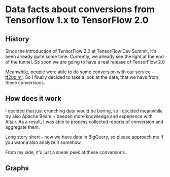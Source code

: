 # Data facts about conversions from Tensorflow 1.x to TensorFlow 2.0

## History

Since the introduction of TensorFlow 2.0 at TensorFlow Dev Summit, it's been already quite some time. Currently, we already see the light at the end of the tunnel. So soon we are going to have a real release of TensorFlow 2.0

Meanwhile, people were able to do some conversion with our service - [tf2up.ml](tf2up.ml).
So I finally decided to take a look at the data, that we have from these conversions.


## How does it work

I decided that just crunching data would be boring, so I decided meanwhile try also Apache Beam + deepen more knowledge and experience with Altair. As a result, I was able to process collected reports of conversion and aggregate them.

Long story short - now we have data in BigQuery, so please approach me if you wanna also analyze it somehow.

From my side, it's just a sneak peek at these conversions.

## Graphs

<script src="https://cdn.jsdelivr.net/npm/vega@5"></script>
<script src="https://cdn.jsdelivr.net/npm/vega-lite@3"></script>
<script src="https://cdn.jsdelivr.net/npm/vega-embed@4"></script>

<div id="dist_updates"></div>
<div id="top_messages"></div>
<div id="top_not_info"></div>
<div id="ops_dist"></div>

<script src="/static/data/dist_updates.js"></script>
<script src="/static/data/top_messages.js"></script>
<script src="/static/data/top_not_info.js"></script>
<script src="/static/data/ops_dist.js"></script>

<script type="text/javascript">
var opt = {"renderer": "canvas", "actions": false};
vegaEmbed("#dist_updates", dist_updates, opt);
vegaEmbed("#top_messages", top_messages, opt);
vegaEmbed("#top_not_info", top_not_info, opt);
vegaEmbed("#ops_dist", ops_dist, opt);
</script>